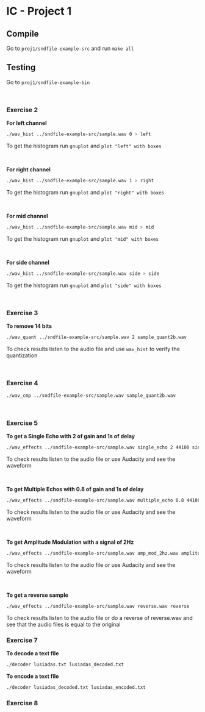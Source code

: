 # IC - Project 1

## Compile

Go to `proj1/sndfile-example-src` and run `make all`

## Testing

Go to `proj1/sndfile-example-bin`

<br>

### Exercise 2

**For left channel**
```bash
./wav_hist ../sndfile-example-src/sample.wav 0 > left
```  
To get the histogram run `gnuplot` and `plot "left" with boxes`

<br>

**For right channel**
```bash
./wav_hist ../sndfile-example-src/sample.wav 1 > right
```  
To get the histogram run `gnuplot` and `plot "right" with boxes`

<br>

**For mid channel**
```bash
./wav_hist ../sndfile-example-src/sample.wav mid > mid
```  
To get the histogram run `gnuplot` and `plot "mid" with boxes`

<br>

**For side channel**
```bash
./wav_hist ../sndfile-example-src/sample.wav side > side
```  
To get the histogram run `gnuplot` and `plot "side" with boxes`

<br>

### Exercise 3

**To remove 14 bits**
```bash
./wav_quant ../sndfile-example-src/sample.wav 2 sample_quant2b.wav
```
To check results listen to the audio file and use `wav_hist` to verify the quantization  

<br>

### Exercise 4

```bash
./wav_cmp ../sndfile-example-src/sample.wav sample_quant2b.wav
```

<br>

### Exercise 5

**To get a Single Echo with 2 of gain and 1s of delay**
```bash
./wav_effects ../sndfile-example-src/sample.wav single_echo 2 44100 single_echo_2_44100.wav
```
To check results listen to the audio file or use Audacity and see the waveform

<br>

**To get Multiple Echos with 0.8 of gain and 1s of delay**
```bash
./wav_effects ../sndfile-example-src/sample.wav multiple_echo 0.8 44100 multiple_echo_08_44100.wav
```
To check results listen to the audio file or use Audacity and see the waveform

<br>

**To get Amplitude Modulation with a signal of 2Hz**
```bash
./wav_effects ../sndfile-example-src/sample.wav amp_mod_2hz.wav amplitude_modulation 2
```
To check results listen to the audio file or use Audacity and see the waveform

<br>

**To get a reverse sample**
```bash
./wav_effects ../sndfile-example-src/sample.wav reverse.wav reverse
```
To check results listen to the audio file or do a reverse of reverse.wav and see that the audio files is equal to the original

### Exercise 7

**To decode a text file**
```bash
./decoder lusiadas.txt lusiadas_decoded.txt
```

**To encode a text file**
```bash
./decoder lusiadas_decoded.txt lusiadas_encoded.txt
```

### Exercise 8
